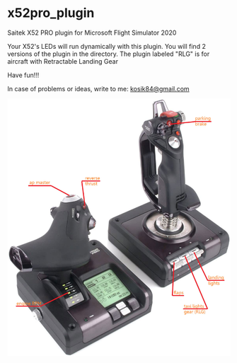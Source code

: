# x52pro_plugin

Saitek X52 PRO plugin for Microsoft Flight Simulator 2020

Your X52's LEDs will run dynamically with this plugin.
You will find 2 versions of the plugin in the directory. The plugin labeled "RLG" is for aircraft with Retractable Landing Gear

Have fun!!!

In case of problems or ideas, write to me: kosik84@gmail.com

![alt text](x52_map.jpg)
